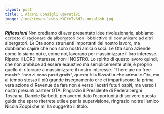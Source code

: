 ```yaml
---
layout: post
title: 1 Alcuni Consigli Operativi
image: /img/steven-lewis-KW7feTv6dIs-unsplash.jpg
---
```


***Riflessioni*** Non crediamo di aver presentato idee rivoluzionarie, abbiamo cercato di ragionare da albergatori con
l’obbiettivo di comunicare ad altri albergatori. Le Ota sono strumenti importanti del nostro lavoro, ma
dobbiamo capire che non sono nostri amici o soci. Le Ota sono aziende come lo siamo noi e, come noi,
lavorano per massimizzare il loro interesse. Ripeto: il LORO interesse, non il NOSTRO. Lo spirito di questo
lavoro quindi, che non ambisce ad essere esaustivo ma semplicemente utile, è proprio quello di ritornare
a massimizzare il nostro interesse. “There are no free meals”: “non ci sono pasti gratis”, questa è la
filosofi a che anima le Ota, ma al tempo stesso il più grande insegnamento che ci impartiscono: la prima
vera azione di Revenue da fare non è verso i nostri futuri ospiti, ma verso i nostri presunti partner OTA.
Ringrazio il Presidente di Federalberghi Toscana, Daniele Barbetti, per avermi dato l’opportunità di
scrivere questa guida che spero riterrete utile e per la supervisione, ringrazio inoltre l’amico Nicola Zoppi
che mi ha suggerito il titolo.
